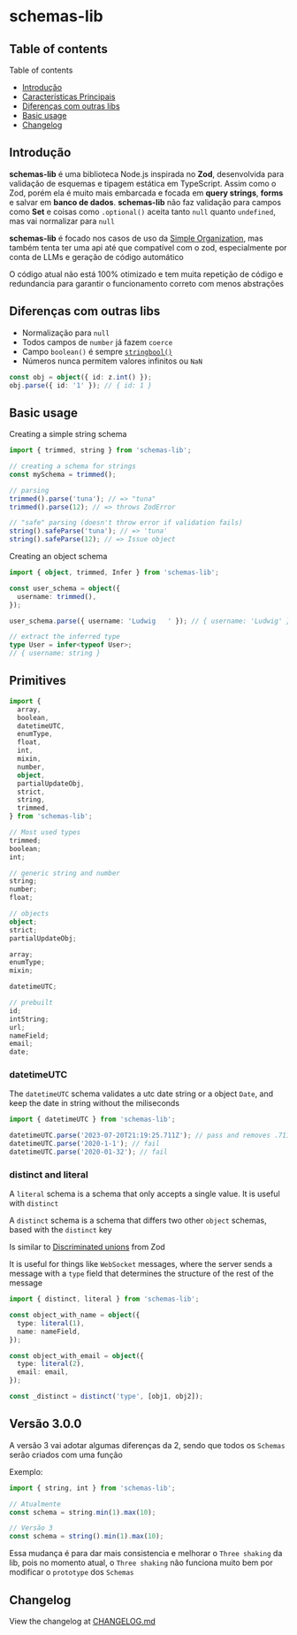 # schemas-lib

## Table of contents

Table of contents

- [Introdução](#introdução)
- [Características Principais](#características-principais)
- [Diferenças com outras libs](#diferenças-com-outras-libs)
- [Basic usage](#basic-usage)
- [Changelog](#changelog)

## Introdução

**schemas-lib** é uma biblioteca Node.js inspirada no **Zod**, desenvolvida para validação de esquemas e tipagem estática em TypeScript. Assim como o Zod, porém ela é muito mais embarcada e focada em **query strings**, **forms** e salvar em **banco de dados**. **schemas-lib** não faz validação para campos como **Set** e coisas como `.optional()` aceita tanto `null` quanto `undefined`, mas vai normalizar para `null`

**schemas-lib** é focado nos casos de uso da [Simple Organization](https://github.com/Simple-Organization), mas também tenta ter uma api até que compatível com o zod, especialmente por conta de LLMs e geração de código automático

O código atual não está 100% otimizado e tem muita repetição de código e redundancia para garantir o funcionamento correto com menos abstrações

## Diferenças com outras libs

- Normalização para `null`
- Todos campos de `number` já fazem `coerce`
- Campo `boolean()` é sempre [`stringbool()`](https://v4.zod.dev/v4#stringbool)
- Números nunca permitem valores infinitos ou `NaN`

```ts
const obj = object({ id: z.int() });
obj.parse({ id: '1' }); // { id: 1 }
```

## Basic usage

Creating a simple string schema

```ts
import { trimmed, string } from 'schemas-lib';

// creating a schema for strings
const mySchema = trimmed();

// parsing
trimmed().parse('tuna'); // => "tuna"
trimmed().parse(12); // => throws ZodError

// "safe" parsing (doesn't throw error if validation fails)
string().safeParse('tuna'); // => 'tuna'
string().safeParse(12); // => Issue object
```

Creating an object schema

```ts
import { object, trimmed, Infer } from 'schemas-lib';

const user_schema = object({
  username: trimmed(),
});

user_schema.parse({ username: 'Ludwig   ' }); // { username: 'Ludwig' }

// extract the inferred type
type User = infer<typeof User>;
// { username: string }
```

## Primitives

```ts
import {
  array,
  boolean,
  datetimeUTC,
  enumType,
  float,
  int,
  mixin,
  number,
  object,
  partialUpdateObj,
  strict,
  string,
  trimmed,
} from 'schemas-lib';

// Most used types
trimmed;
boolean;
int;

// generic string and number
string;
number;
float;

// objects
object;
strict;
partialUpdateObj;

array;
enumType;
mixin;

datetimeUTC;

// prebuilt
id;
intString;
url;
nameField;
email;
date;
```

### datetimeUTC

The `datetimeUTC` schema validates a utc date string or a object `Date`, and keep the date in string without the miliseconds

```ts
import { datetimeUTC } from 'schemas-lib';

datetimeUTC.parse('2023-07-20T21:19:25.711Z'); // pass and removes .711
datetimeUTC.parse('2020-1-1'); // fail
datetimeUTC.parse('2020-01-32'); // fail
```

### distinct and literal

A `literal` schema is a schema that only accepts a single value. It is useful with `distinct`

A `distinct` schema is a schema that differs two other `object` schemas, based with the `distinct` key

Is similar to [Discriminated unions](https://zod.dev/?id=discriminated-unions) from Zod

It is useful for things like `WebSocket` messages, where the server sends a message with a `type` field that determines the structure of the rest of the message

```ts
import { distinct, literal } from 'schemas-lib';

const object_with_name = object({
  type: literal(1),
  name: nameField,
});

const object_with_email = object({
  type: literal(2),
  email: email,
});

const _distinct = distinct('type', [obj1, obj2]);
```

## Versão 3.0.0

A versão 3 vai adotar algumas diferenças da 2, sendo que todos os `Schemas` serão criados com uma função

Exemplo:

```ts
import { string, int } from 'schemas-lib';

// Atualmente
const schema = string.min(1).max(10);

// Versão 3
const schema = string().min(1).max(10);
```

Essa mudança é para dar mais consistencia e melhorar o `Three shaking` da lib, pois no momento atual, o `Three shaking` não funciona muito bem por modificar o `prototype` dos `Schemas`

## Changelog

View the changelog at [CHANGELOG.md](CHANGELOG.md)
